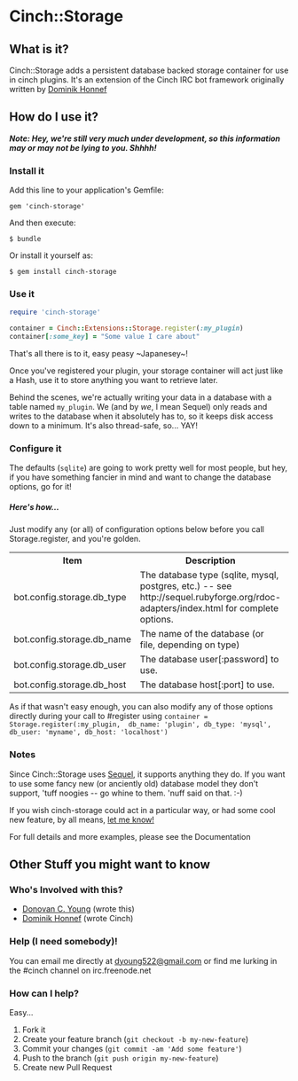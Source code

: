 Cinch::Storage
==============

What is it?
-----------

Cinch::Storage adds a persistent database backed storage container for use in cinch plugins.
It's an extension of the Cinch IRC bot framework originally written by [Dominik Honnef](http://dominik.honnef.co)


How do I use it?
------------------

***Note: Hey, we're still very much under development, so this information may or may not be lying to you. Shhhh!***

### Install it

Add this line to your application's Gemfile:

    gem 'cinch-storage'

And then execute:

    $ bundle

Or install it yourself as:

    $ gem install cinch-storage


### Use it

```ruby
require 'cinch-storage'

container = Cinch::Extensions::Storage.register(:my_plugin)
container[:some_key] = "Some value I care about"
```

That's all there is to it, easy peasy ~Japanesey~!

Once you've registered your plugin, your storage container will act just like a Hash, use it to store anything you want to retrieve later.

Behind the scenes, we're actually writing your data in a database with a table named `my_plugin`.  We (and by _we_, I mean Sequel) only reads and writes to the database when it absolutely has to, so it keeps disk access down to a minimum.  It's also thread-safe, so... YAY!


### Configure it

The defaults (`sqlite`) are going to work pretty well for most people, but hey, if you have something fancier in mind and want to change the database options, go for it!

##### Here's how...

Just modify any (or all) of configuration options below before you call Storage.register, and you're golden.

<table>
    <tr>
        <th>Item</th>
        <th>Description</th>
        <th>Default</th></tr>
    <tr>
        <td>bot.config.storage.db_type</td>
        <td>The database type (sqlite, mysql, postgres, etc.) -- see http://sequel.rubyforge.org/rdoc-adapters/index.html for complete options.</td>
        <td>sqlite</td>
    </tr>
    <tr>
        <td>bot.config.storage.db_name</td>
        <td>The name of the database (or file, depending on type)</td>
        <td>data.db</td>
    </tr>
    <tr>
        <td>bot.config.storage.db_user</td>
        <td>The database user[:password] to use.</td>
        <td>nil</td>
    </tr>
    <tr>
        <td>bot.config.storage.db_host</td>
        <td>The database host[:port] to use.</td>
        <td>nil</td>
    </tr>
</table>

As if that wasn't easy enough, you can also modify any of those options directly during your call to #register using
`container = Storage.register(:my_plugin,  db_name: 'plugin',
                                           db_type: 'mysql',
                                           db_user: 'myname',
                                           db_host: 'localhost')`

### Notes

Since Cinch::Storage uses [Sequel](https://github.com/jeremyevans/sequel), it supports anything they do.  If you want to use some fancy new (or anciently old) database model they don't support, 'tuff noogies -- go whine to them.  'nuff said on that.  :-)

If you wish cinch-storage could act in a particular way, or had some cool new feature, by all means, [let me know!](mailto:dyoung522@gmail.com)

<!-- TODO: Create documentation -->
For full details and more examples, please see the Documentation


Other Stuff you might want to know
----------------------------------

### Who's Involved with this?

- [Donovan C. Young](mailto:dyoung522@gmail.com) (wrote this)
- [Dominik Honnef](http://dominik.honnef.co) (wrote Cinch)


### Help (I need somebody)!

You can email me directly at dyoung522@gmail.com or find me lurking in the #cinch channel on irc.freenode.net


### How can I help?

Easy...

1. Fork it
2. Create your feature branch (`git checkout -b my-new-feature`)
3. Commit your changes (`git commit -am 'Add some feature'`)
4. Push to the branch (`git push origin my-new-feature`)
5. Create new Pull Request


